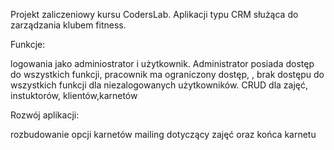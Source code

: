 Projekt zaliczeniowy kursu CodersLab. Aplikacji typu CRM służąca do zarządzania klubem fitness.

Funkcje:

logowania jako adminiostrator i użytkownik. Administrator posiada dostęp do wszystkich funkcji, pracownik ma ograniczony 
dostęp, , brak dostępu do wszystkich funkcji dla niezalogowanych użytkowników.
 CRUD dla zajęć, instuktorów, klientów,karnetów

Rozwój aplikacji:

rozbudowanie opcji karnetów
mailing dotyczący zajęć oraz końca karnetu
